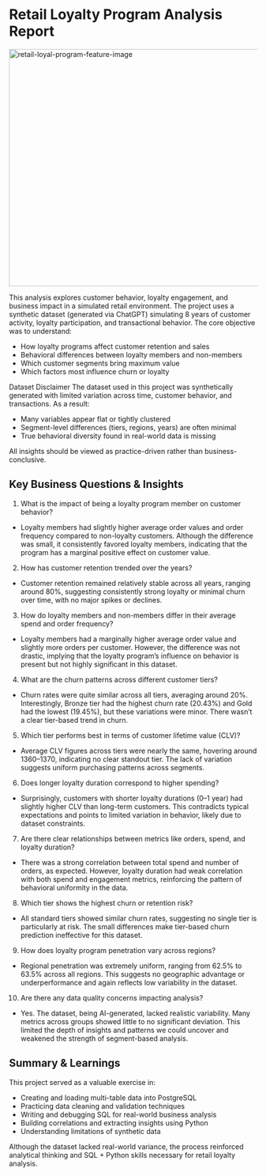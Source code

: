 # Retail Loyalty Program Analysis Report

<img width="846" height="480" alt="retail-loyal-program-feature-image" src="https://github.com/user-attachments/assets/d1170bee-1ea5-43dd-93b7-d23733822c01" />

This analysis explores customer behavior, loyalty engagement, and business impact in a simulated retail environment. The project uses a synthetic dataset (generated via ChatGPT) simulating 8 years of customer activity, loyalty participation, and transactional behavior.
The core objective was to understand:
- How loyalty programs affect customer retention and sales
- Behavioral differences between loyalty members and non-members
- Which customer segments bring maximum value
- Which factors most influence churn or loyalty

Dataset Disclaimer
The dataset used in this project was synthetically generated with limited variation across time, customer behavior, and transactions. As a result:
- Many variables appear flat or tightly clustered
- Segment-level differences (tiers, regions, years) are often minimal
- True behavioral diversity found in real-world data is missing

All insights should be viewed as practice-driven rather than business-conclusive.

## Key Business Questions & Insights
1. What is the impact of being a loyalty program member on customer behavior?
- Loyalty members had slightly higher average order values and order frequency compared to non-loyalty customers. Although the difference was small, it consistently favored loyalty members, indicating that the program has a marginal positive effect on customer value.

2. How has customer retention trended over the years?
- Customer retention remained relatively stable across all years, ranging around 80%, suggesting consistently strong loyalty or minimal churn over time, with no major spikes or declines.

3. How do loyalty members and non-members differ in their average spend and order frequency?
- Loyalty members had a marginally higher average order value and slightly more orders per customer. However, the difference was not drastic, implying that the loyalty program’s influence on behavior is present but not highly significant in this dataset.

4. What are the churn patterns across different customer tiers?
- Churn rates were quite similar across all tiers, averaging around 20%. Interestingly, Bronze tier had the highest churn rate (20.43%) and Gold had the lowest (19.45%), but these variations were minor. There wasn’t a clear tier-based trend in churn.

5. Which tier performs best in terms of customer lifetime value (CLV)?
- Average CLV figures across tiers were nearly the same, hovering around 1360–1370, indicating no clear standout tier. The lack of variation suggests uniform purchasing patterns across segments.

6. Does longer loyalty duration correspond to higher spending?
- Surprisingly, customers with shorter loyalty durations (0–1 year) had slightly higher CLV than long-term customers. This contradicts typical expectations and points to limited variation in behavior, likely due to dataset constraints.

7. Are there clear relationships between metrics like orders, spend, and loyalty duration?
- There was a strong correlation between total spend and number of orders, as expected. However, loyalty duration had weak correlation with both spend and engagement metrics, reinforcing the pattern of behavioral uniformity in the data.

8. Which tier shows the highest churn or retention risk?
- All standard tiers showed similar churn rates, suggesting no single tier is particularly at risk. The small differences make tier-based churn prediction ineffective for this dataset.

9. How does loyalty program penetration vary across regions?
- Regional penetration was extremely uniform, ranging from 62.5% to 63.5% across all regions. This suggests no geographic advantage or underperformance and again reflects low variability in the dataset.

10. Are there any data quality concerns impacting analysis?
- Yes. The dataset, being AI-generated, lacked realistic variability. Many metrics across groups showed little to no significant deviation. This limited the depth of insights and patterns we could uncover and weakened the strength of segment-based analysis.

## Summary & Learnings
This project served as a valuable exercise in:
- Creating and loading multi-table data into PostgreSQL
- Practicing data cleaning and validation techniques
- Writing and debugging SQL for real-world business analysis
- Building correlations and extracting insights using Python
- Understanding limitations of synthetic data

Although the dataset lacked real-world variance, the process reinforced analytical thinking and SQL + Python skills necessary for retail loyalty analysis.
